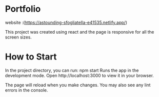# Portfolio
website :(https://astounding-sfogliatella-e41535.netlify.app/)

This project was created using react and the page is responsive for all the screen sizes.



# How to Start
In the project directory, you can run:
npm start
Runs the app in the development mode.
Open http://localhost:3000 to view it in your browser.

The page will reload when you make changes.
You may also see any lint errors in the console.
